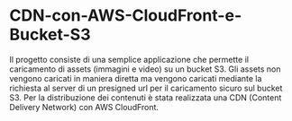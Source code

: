 # CDN-con-AWS-CloudFront-e-Bucket-S3

Il progetto consiste di una semplice applicazione che permette il caricamento di assets (immagini e video) su un bucket S3.
Gli assets non vengono caricati in maniera diretta ma vengono caricati mediante la richiesta al server di un presigned url per il caricamento sicuro sul bucket S3.
Per la distribuzione dei contenuti è stata realizzata una CDN (Content Delivery Network) con AWS CloudFront. 
